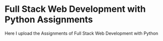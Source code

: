 # Full Stack Web Development with Python Assignments
Here I upload the Assignments of Full Stack Web Development with Python
